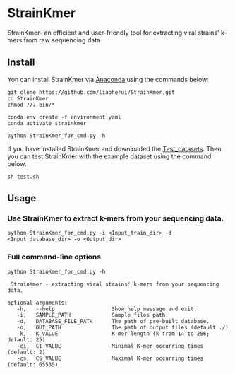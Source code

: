 # StrainKmer
StrainKmer- an efficient and user-friendly tool for extracting viral strains' k-mers from raw sequencing data

## Install

Yon can install StrainKmer via [Anaconda](https://anaconda.org/) using the commands below:<BR/>

`git clone https://github.com/liaoherui/StrainKmer.git`<BR/>
`cd StrainKmer`<BR/>
`chmod 777 bin/*`<BR/>


`conda env create -f environment.yaml`<BR/>
`conda activate strainkmer`<BR/>

`python StrainKmer_for_cmd.py -h`<BR/>

If you have installed StrainKmer and downloaded the [Test_datasets](). Then you can test StrainKmer with the example dataset using the command below.

`sh test.sh`<BR/>

## Usage

### Use StrainKmer to extract k-mers from your sequencing data.<BR/>
  
  `python StrainKmer_for_cmd.py -i <Input_train_dir> -d <Input_database_dir> -o <Output_dir>`<BR/>
  

### Full command-line options

 `python StrainKmer_for_cmd.py -h`<BR/>
 ```
  StrainKmer - extracting viral strains' k-mers from your sequencing data.
 
 optional arguments:
    -h,   --help                  Show help message and exit.
    -i,   SAMPLE_PATH             Sample files path.
    -d,   DATABASE_FILE_PATH      The path of pre-built database.
    -o,   OUT_PATH                The path of output files (default ./)
    -k,   K_VALUE                 K-mer length (k from 14 to 256; default: 25) 
    -ci,  CI_VALUE                Minimal K-mer occurring times (default: 2) 
    -cs,  CS_VALUE                Maximal K-mer occurring times (default: 65535)
 ```


